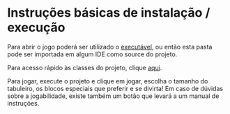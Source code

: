 # Instruções básicas de instalação / execução
Para abrir o jogo poderá ser utilizado o [executável](../2048.jar), ou então esta pasta pode ser importada em algum IDE como source do projeto.

Para acesso rápido às classes do projeto, clique [aqui](core/src/com/poo/jogo2048).

Para jogar, execute o projeto e clique em jogar, escolha o tamanho do tabuleiro, os blocos especiais que preferir e se divirta!
Em caso de dúvidas sobre a jogabilidade, existe também um botão que levará a um manual de instruções.
